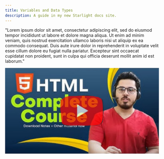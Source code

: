 ```yaml
---
title: Variables and Data Types
description: A guide in my new Starlight docs site.
---
```


"Lorem ipsum dolor sit amet, consectetur adipiscing elit, sed do eiusmod tempor incididunt ut labore et dolore magna aliqua. Ut enim ad minim veniam, quis nostrud exercitation ullamco laboris nisi ut aliquip ex ea commodo consequat. Duis aute irure dolor in reprehenderit in voluptate velit esse cillum dolore eu fugiat nulla pariatur. Excepteur sint occaecat cupidatat non proident, sunt in culpa qui officia deserunt mollit anim id est laborum."

[![xyz](../../../assets/harry1.png)](https://youtu.be/BsDoLVMnmZs?si=HnNVBpm-EzkVLH_y)